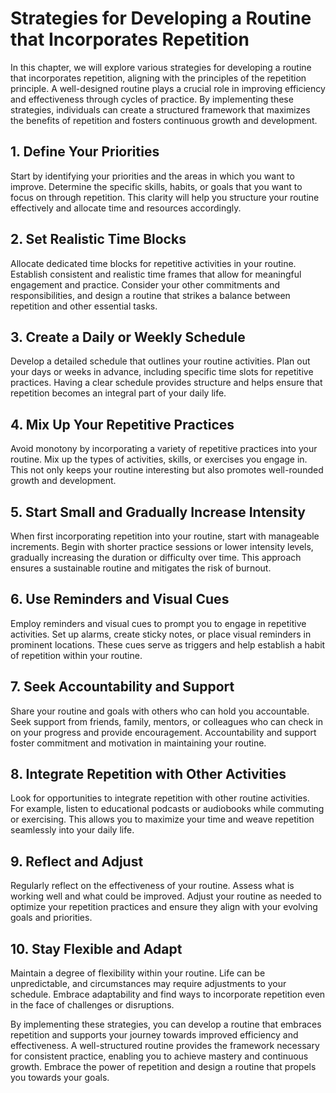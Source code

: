 Strategies for Developing a Routine that Incorporates Repetition
===========================================================================

In this chapter, we will explore various strategies for developing a routine that incorporates repetition, aligning with the principles of the repetition principle. A well-designed routine plays a crucial role in improving efficiency and effectiveness through cycles of practice. By implementing these strategies, individuals can create a structured framework that maximizes the benefits of repetition and fosters continuous growth and development.

**1. Define Your Priorities**
-----------------------------

Start by identifying your priorities and the areas in which you want to improve. Determine the specific skills, habits, or goals that you want to focus on through repetition. This clarity will help you structure your routine effectively and allocate time and resources accordingly.

**2. Set Realistic Time Blocks**
--------------------------------

Allocate dedicated time blocks for repetitive activities in your routine. Establish consistent and realistic time frames that allow for meaningful engagement and practice. Consider your other commitments and responsibilities, and design a routine that strikes a balance between repetition and other essential tasks.

**3. Create a Daily or Weekly Schedule**
----------------------------------------

Develop a detailed schedule that outlines your routine activities. Plan out your days or weeks in advance, including specific time slots for repetitive practices. Having a clear schedule provides structure and helps ensure that repetition becomes an integral part of your daily life.

**4. Mix Up Your Repetitive Practices**
---------------------------------------

Avoid monotony by incorporating a variety of repetitive practices into your routine. Mix up the types of activities, skills, or exercises you engage in. This not only keeps your routine interesting but also promotes well-rounded growth and development.

**5. Start Small and Gradually Increase Intensity**
---------------------------------------------------

When first incorporating repetition into your routine, start with manageable increments. Begin with shorter practice sessions or lower intensity levels, gradually increasing the duration or difficulty over time. This approach ensures a sustainable routine and mitigates the risk of burnout.

**6. Use Reminders and Visual Cues**
------------------------------------

Employ reminders and visual cues to prompt you to engage in repetitive activities. Set up alarms, create sticky notes, or place visual reminders in prominent locations. These cues serve as triggers and help establish a habit of repetition within your routine.

**7. Seek Accountability and Support**
--------------------------------------

Share your routine and goals with others who can hold you accountable. Seek support from friends, family, mentors, or colleagues who can check in on your progress and provide encouragement. Accountability and support foster commitment and motivation in maintaining your routine.

**8. Integrate Repetition with Other Activities**
-------------------------------------------------

Look for opportunities to integrate repetition with other routine activities. For example, listen to educational podcasts or audiobooks while commuting or exercising. This allows you to maximize your time and weave repetition seamlessly into your daily life.

**9. Reflect and Adjust**
-------------------------

Regularly reflect on the effectiveness of your routine. Assess what is working well and what could be improved. Adjust your routine as needed to optimize your repetition practices and ensure they align with your evolving goals and priorities.

**10. Stay Flexible and Adapt**
-------------------------------

Maintain a degree of flexibility within your routine. Life can be unpredictable, and circumstances may require adjustments to your schedule. Embrace adaptability and find ways to incorporate repetition even in the face of challenges or disruptions.

By implementing these strategies, you can develop a routine that embraces repetition and supports your journey towards improved efficiency and effectiveness. A well-structured routine provides the framework necessary for consistent practice, enabling you to achieve mastery and continuous growth. Embrace the power of repetition and design a routine that propels you towards your goals.

